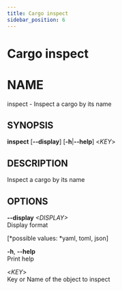 ```yaml
---
title: Cargo inspect
sidebar_position: 6
---
```


# Cargo inspect

# NAME

inspect - Inspect a cargo by its name

## SYNOPSIS

**inspect** \[**--display**\] \[**-h**\|**--help**\] \<*KEY*\>

## DESCRIPTION

Inspect a cargo by its name

## OPTIONS

**--display** *\<DISPLAY\>*  
Display format  

  
\[*possible values: *yaml, toml, json\]

**-h**, **--help**  
Print help

\<*KEY*\>  
Key or Name of the object to inspect
